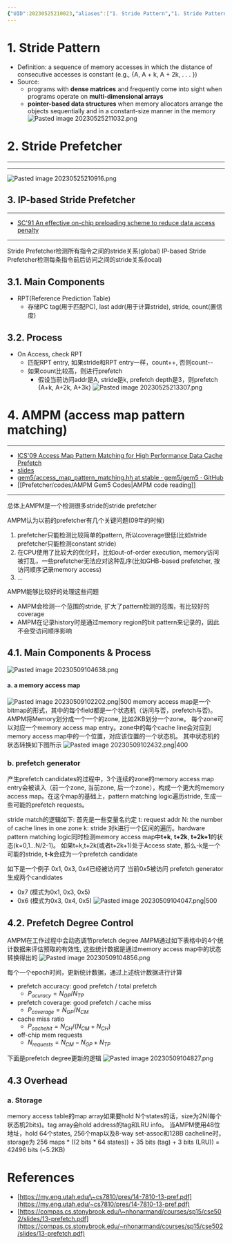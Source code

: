 ```yaml
---
{"UID":20230525210023,"aliases":["1. Stride Pattern","1. Stride Pattern","1. Stride Pattern"],"tags":null,"source":null,"cssclass":null,"created":"2023-05-25 21:00","updated":"2023-05-26 10:10","dg-publish":true,"permalink":"/prefetcher/stride-prefetcher/","dgPassFrontmatter":true,"noteIcon":""}
---
```



# 1. Stride Pattern 
- Definition: a sequence of memory accesses in which the distance of consecutive accesses is constant (e.g., {A, A + k, A + 2k, . . . })
- Source: 
	* programs with **dense matrices** and frequently come into sight when programs operate on **multi-dimensional arrays**
	* **pointer-based data structures** when memory allocators arrange the objects sequentially and in a constant-size manner in the memory
![Pasted image 20230525211032.png](/img/user/Prefetcher/attachments/Pasted%20image%2020230525211032.png)
# 2. Stride Prefetcher
---
---
![Pasted image 20230525210916.png](/img/user/Prefetcher/attachments/Pasted%20image%2020230525210916.png)

## 3. IP-based Stride Prefetcher
---
* [SC'91 An effective on-chip preloading scheme to reduce data access penalty](https://ieeexplore.ieee.org/document/5348911)
---
Stride Prefetcher检测所有指令之间的stride关系(global)
IP-based Stride Prefetcher检测每条指令前后访问之间的stride关系(local)

## 3.1. Main Components 
* RPT(Reference Prediction Table)
	* 存储PC tag(用于匹配PC), last addr(用于计算stride), stride, count(置信度)
## 3.2. Process
* On Access, check RPT
	* 匹配RPT entry, 如果stride和RPT entry一样，count++, 否则count--
	* 如果count比较高，则进行prefetch
		* 假设当前访问addr是A, stride是k, prefetch depth是3，则prefetch {A+k, A+2k, A+3k}
![Pasted image 20230525213307.png](/img/user/Prefetcher/attachments/Pasted%20image%2020230525213307.png)

# 4. AMPM (access map pattern matching)
---
* [ICS'09 Access Map Pattern Matching for High Performance Data Cache Prefetch](https://jilp.org/vol13/v13paper3.pdf)
* [slides](https://www.slideserve.com/davisjeremy/access-map-pattern-matching-prefetch-optimization-friendly-method-powerpoint-ppt-presentation)
* [gem5/access\_map\_pattern\_matching.hh at stable · gem5/gem5 · GitHub](https://github.com/gem5/gem5/blob/stable/src/mem/cache/prefetch/access_map_pattern_matching.hh)
* [[Prefetcher/codes/AMPM Gem5 Codes\|AMPM code reading]]
---

总体上AMPM是一个检测很多stride的stride prefetcher

AMPM认为以前的prefetcher有几个关键问题(09年的时候)
1. prefetcher只能检测比较简单的pattern, 所以coverage很低(比如stride prefetcher只能检测constant stride)
2. 在CPU使用了比较大的优化时，比如out-of-order execution, memory访问被打乱，一些prefetcher无法应对这种乱序(比如GHB-based prefetcher, 按访问顺序记录memory access)
3. ...

AMPM能够比较好的处理这些问题
* AMPM会检测一个范围的stride, 扩大了pattern检测的范围，有比较好的coverage
* AMPM在记录history时是通过memory region的bit pattern来记录的，因此不会受访问顺序影响

## 4.1. Main Components & Process
![Pasted image 20230509104638.png](/img/user/Prefetcher/attachments/Pasted%20image%2020230509104638.png)
#### a. a memory access map 
![Pasted image 20230509102202.png|500](/img/user/Prefetcher/attachments/Pasted%20image%2020230509102202.png)
memory access map是一个bitmap的形式，其中的每个field都是一个状态机（访问与否，prefetch与否)。
AMPM将Memory划分成一个一个的zone, 比如2KB划分一个zone。
每个zone可以对应一个memory access map entry。zone中的每个cache line会对应到memory access map中的一个位置，对应该位置的一个状态机。
其中状态机的状态转换如下图所示
![Pasted image 20230509102432.png|400](/img/user/Prefetcher/attachments/Pasted%20image%2020230509102432.png)
### b. prefetch generator
产生prefetch candidates的过程中，3个连续的zone的memory access map entry会被读入（前一个zone, 当前zone, 后一个zone），构成一个更大的memory access map。在这个map的基础上，pattern matching logic遍历stride, 生成一些可能的prefetch requests。

stride match的逻辑如下:
首先是一些变量名约定
	t: request addr 
	N: the number of cache lines in one zone 
	k: stride 
对k进行一个区间的遍历。hardware pattern matching logic同时检测memory access map中**t+k**, **t+2k**, **t+2k+1**的状态(k=0,1...N/2-1)。
如果t+k,t+2k(或者t+2k+1)处于Access state, 那么-k是一个可能的stride, **t-k**会成为一个prefetch candidate

如下是一个例子
0x1, 0x3, 0x4已经被访问了
当前0x5被访问
prefetch generator生成两个candidates
* 0x7 (模式为0x1, 0x3, 0x5)
* 0x6 (模式为0x3, 0x4, 0x5)
![Pasted image 20230509104047.png|500](/img/user/Prefetcher/attachments/Pasted%20image%2020230509104047.png)
## 4.2. Prefetch Degree Control
AMPM在工作过程中会动态调节prefetch degree
AMPM通过如下表格中的4个统计数据来评估预取的有效性, 这些统计数据是通过memory access map中的状态转换得出的
![Pasted image 20230509104856.png](/img/user/Prefetcher/attachments/Pasted%20image%2020230509104856.png)

每个一个epoch时间，更新统计数据，通过上述统计数据进行计算
* prefetch accuracy: good prefetch / total prefetch
	* $P_{acuracy}=N_{GP}/N_{TP}$
* prefetch coverage: good prefetch / cache miss
	* $P_{coverage}=N_{GP}/N_{CM}$
* cache miss ratio
	* $P_{cachehit}=N_{CH}/(N_{CM}+N_{CH})$
* off-chip mem requests 
	* $N_{requests}=N_{CM}-N_{GP}+N_{TP}$

下面是prefetch degree更新的逻辑
![Pasted image 20230509104827.png](/img/user/Prefetcher/attachments/Pasted%20image%2020230509104827.png)


## 4.3 Overhead
### a. Storage
memory access table的map array如果要hold N个states的话，size为2N(每个状态机2bits)。tag array会hold address的tag和LRU info。
当AMPM使用48位地址，hold 64个states, 256个map以及8-way set-assoc和128B cacheline时，storage为 
	256 maps * ((2 bits * 64 states)) + 35 bits (tag) + 3 bits (LRU)) = 42496 bits (~5.2KB)
     
# References 
* [https://my.eng.utah.edu/\~cs7810/pres/14-7810-13-pref.pdf](https://my.eng.utah.edu/~cs7810/pres/14-7810-13-pref.pdf)
* [https://compas.cs.stonybrook.edu/\~nhonarmand/courses/sp15/cse502/slides/13-prefetch.pdf](https://compas.cs.stonybrook.edu/~nhonarmand/courses/sp15/cse502/slides/13-prefetch.pdf)